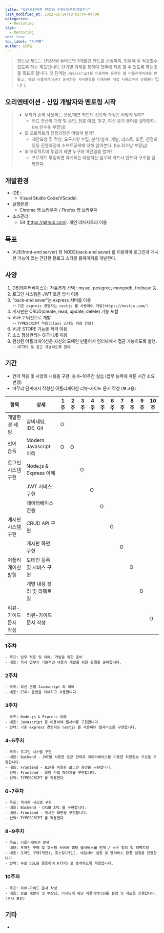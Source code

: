 ```yaml
---
title: "오픈오브젝트 멘토링 수행(프론트개발자)"
last_modified_at: 2022-02-14T18:01:04-04:00
categories: 
  - Mentoring
tags:
  - Mentoring
toc: true
toc_label: "시기별"
author: 감우람   
---
```


> 멘토링 제도는 신입사원 들어오면 3개월간 멘토를 선정하여, 업무에 잘 적응할수 있도록 하는 제도입니다.
> 단기별 과제를 통하여 업무에 적응 할 수 있도록 하는것을 목표로 합니다.
> 첫 단계는 `Javascript를 이용하여 온전한 웹 어플리케이션을 만들고, 해당 어플리케이션이 동작하는 서버환경을 이해하며 직접 서비스까지 진행한다` 입니다.

## 오리엔테이션 - 신입 개발자와 멘토링 시작
>- 우리가 흔히 사용하는 신용/체크 카드의 전산화 과정은 어떻게 될까?
>   - 카드 전산화 과정 및 승인, 전표 매입, 청구, 여신 등의 용어를 설명한다. (by.한수웅 부장님)
>- SI 프로젝트의 진행과정은 어떻게 될까? 
>   - 제안요청 및 작성, 요구사항 수립, 분석/설계, 개발, 테스트, 오픈, 안정화등등 진행과정에 소프트공학에 대해 알아본다. (by.최호남 부장님)
>- SI 프로젝트에 투입이 되면 누구와 어떤일을 할까?
>   - 프로젝트 투입되면 하게되는 대응하는 업무와 카드사 인프라 구조를 설명한다.


## 개발환경  
- IDE : 
  - Visual Studio Code(VScode)
- 실행환경 : 
  - Chrome 웹 브라우저 / Firefox 웹 브라우저
- 소스관리 : 
  - Git (https://github.com). 개인 리파지토리 이용

## 목표
 - VUE(front-end server) 와 NODE(back-end sever) 를 이용하여 로그인과 게시판 기능이 있는 간단한 블로그 스타일 홈페이지를 개발한다.

## 사양
 1. DB(데이터베이스)는 자유롭게 선택
  : mysql, postgree, mongodb, firebase 등
 2. 로그인 시스템은 JWT 토큰 방식 이용
 3. "back-end sever"는 express 서버를 이용  
  -- `기존 express 경험자는 nestjs 를 사용하여 개발(https://nestjs.com/)`
 4. 게시판은 CRUD(create, read, update, delete) 기능 포함
 5. VUE 2 버전으로 개발  
  -- `TYPESCRIPT 적용(class 스타일 적용 안함)`
 6. VUE STORE 기능을 적극 이용
 7. 소스 형상관리는 GITHUB 이용
 8. 완성된 어플리케이션은 자신의 도메인 만들어서 인터넷에서 접근 가능하도록 발행.  
  -- `HTTPS 로 접근 가능하도록 한다`



## 기간
- 언어 적응 및 사양의 내용을 구현. 총 8~10주간 실습 (업무 능력에 따른 시간 소요 변경)
- 마무리 단계에서 작성한 어플리케이션 리뷰-가이드 문서 작성 (보고용)

|   항목                  |   상세                          |   1주  |   2주  |   3주  |   4주  |   5주  |   6주  |   7주  |   8주  |   9주  |   10주  |
|------------------------|--------------------------------|-------|--------|--------|--------|--------|--------|--------|--------|--------|--------|
|   개발환경 세팅           |   장비세팅, IDE, Git             |   O    |        |        |        |        |        |        |        |        |        |
|   언어 습득              |   Modern Javascript 이해        |   O    |   O    |        |        |        |        |        |        |        |        |
|   로그인 시스템 구현       |   Node.js & Express 이해        |        |        |   O    |        |        |        |        |        |        |        |
|                        |  JWT 서비스 구현                 |        |        |        |    O   |        |        |        |        |        |        |
|                        |  데이터베이스 연동                 |        |        |        |        |   O    |        |        |        |        |        |
|   게시판 시스템 구현       |   CRUD API 구현                 |        |        |        |        |        |   O    |        |        |        |        |
|                        |   게시판 화면 구현                |        |        |        |        |        |        |    O   |        |        |        |
|   어플리케이션 발행        |   도메인 등록 및 서비스 구현         |        |        |        |        |        |        |       |   O     |        |        |
|                        |   개발 내용 정리 및 리펙토링        |        |        |        |        |        |        |       |        |     O   |         |
|   리뷰-가이드 문서 작성     |   리뷰-가이드 문서 작성            |        |        |        |        |        |        |       |        |        |     O    |
   

### 1주차 

    - 목표: 업무 적응 및 이해. 개발을 위한 준비
    - 내용: 회사 업무의 기본적인 내용과 개발을 위한 환경을 준비합니다.    
    
### 2주차 

    - 목표: 최신 문법 Javascript 의 이해
    - 내용: ES6+ 문법을 이해하고 사용합니다.

### 3주차 

    - 목표: Node.js & Express 이해
    - 내용: Javascript 를 이용하여 웹서버를 구현합니다.
    - 선택: 기존 express 경험자는 nestjs 를 사용하여 웹서비스를 구현합니다. 

### 4~5주차 

    - 목표: 로그인 시스템 구현
    - 내용: Backend - JWT를 사용한 토큰 전략과 데이터베이스를 이용한 회원정보 구성을 구현합니다.
    - 내용: Frontend - 토큰을 이용한 로그인 화면을 구현합니다.
    - 선택: Frontend - 회원 가입 페이지를 구현합니다.
    - 선택: TYPESCRIPT 를 적용한다

### 6~7주차 

    - 목표: 게시판 시스템 구현
    - 내용: Backend - CRUD API 를 구현합니다.
    - 내용: Frontend - 게시판 화면을 구현합니다.
    - 선택: TYPESCRIPT 를 적용한다

### 8~9주차 

    - 목표: 어플리케이션 발행
    - 내용: 도메인 구매 및 호스팅 서버에 해당 웹서비스를 전개 / 소스 정리 및 리펙토링
    - 내용: 도메인 구매(개인), 호스팅(개인), 네임서버 설정 및 웹서비스 환경 설정을 진행합니다.
    - 선택: 무료 SSL을 활용하여 HTTPS 로 동작하도록 적용합니다.

### 10주차 

    - 목표: 리뷰-가이드 문서 작성
    - 내용: 동료 개발자 및 부장님, 이사님께 해당 어플리케이션을 설명 및 데모를 진행합니다. (문서 포함)

## 기타
 -
